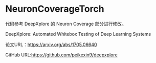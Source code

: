 # NeuronCoverageTorch

代码参考 DeepXplore 的 Neuron Coverage 部分进行修改。

DeepXplore: Automated Whitebox Testing of Deep Learning Systems

论文URL：https://arxiv.org/abs/1705.06640

GitHub URL:https://github.com/peikexin9/deepxplore

